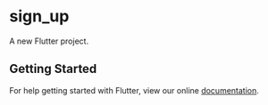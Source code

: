 # sign_up

A new Flutter project.

## Getting Started

For help getting started with Flutter, view our online
[documentation](https://flutter.io/).
